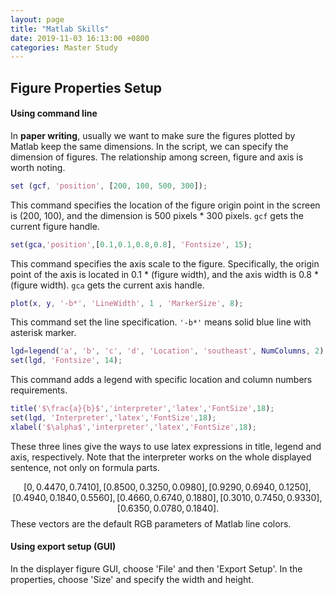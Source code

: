 ```yaml
---
layout: page
title: "Matlab Skills"
date: 2019-11-03 16:13:00 +0800
categories: Master Study
---
```

## Figure Properties Setup

#### Using command line

In **paper writing**, usually we want to make sure the figures plotted by Matlab keep the same dimensions. In the script, we can specify the dimension of figures. The relationship among screen, figure and axis  is worth noting. 

```matlab
set (gcf, 'position', [200, 100, 500, 300]);
```

This command specifies the location of the figure origin point in the screen is (200, 100), and the dimension is 500 pixels * 300 pixels. `gcf` gets the current figure handle.



```matlab
set(gca,'position',[0.1,0.1,0.8,0.8], 'Fontsize', 15);
```

This command specifies the axis scale to the figure. Specifically, the origin point of the axis is located in 0.1 * (figure width), and the axis width is 0.8 * (figure width).  `gca` gets the current axis handle.



```matlab
plot(x, y, '-b*', 'LineWidth', 1 , 'MarkerSize', 8);
```

This command set the line specification. `'-b*'` means solid blue line with asterisk marker. 



```matlab
lgd=legend('a', 'b', 'c', 'd', 'Location', 'southeast', NumColumns, 2);
set(lgd, 'Fontsize', 14);
```

This command adds a legend with specific location and column numbers requirements.



```matlab
title('$\frac{a}{b}$','interpreter','latex','FontSize',18);
set(lgd, 'Interpreter','latex','FontSize',18);
xlabel('$\alpha$','interpreter','latex','FontSize',18);
```

These three lines give the ways to use latex expressions in title, legend and axis, respectively. Note that the interpreter works on the whole displayed sentence, not only on formula parts.


$$
[0, 0.4470, 0.7410], [0.8500, 0.3250, 0.0980],	          	
          	[0.9290, 0.6940, 0.1250],	          
          	[0.4940, 0.1840, 0.5560],	          	
          	[0.4660, 0.6740, 0.1880],	          	
          	[0.3010, 0.7450, 0.9330],	          	
          	[0.6350, 0.0780, 0.1840].
$$
These vectors are the default RGB parameters of Matlab line colors. 

[Colors Reference]: http://math.loyola.edu/~loberbro/matlab/html/colorsInMatlab.html#9

#### Using export setup (GUI)

In the displayer figure GUI, choose 'File' and then 'Export Setup'. In the properties, choose 'Size' and specify the width and height.

